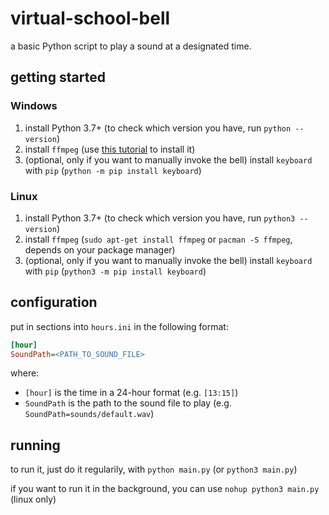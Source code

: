# virtual-school-bell
a basic Python script to play a sound at a designated time.

## getting started
### Windows
1. install Python 3.7+ (to check which version you have, run `python --version`)
2. install `ffmpeg` (use [this tutorial](https://www.wikihow.com/Install-FFmpeg-on-Windows) to install it)
3. (optional, only if you want to manually invoke the bell) install `keyboard` with `pip` (`python -m pip install keyboard`)

### Linux
1. install Python 3.7+ (to check which version you have, run `python3 --version`)
2. install `ffmpeg` (`sudo apt-get install ffmpeg` or `pacman -S ffmpeg`, depends on your package manager)
3. (optional, only if you want to manually invoke the bell) install `keyboard` with `pip` (`python3 -m pip install keyboard`)

## configuration
put in sections into `hours.ini` in the following format:
```ini
[hour]
SoundPath=<PATH_TO_SOUND_FILE>
```
where:
- `[hour]` is the time in a 24-hour format (e.g. `[13:15]`)
- `SoundPath` is the path to the sound file to play (e.g. `SoundPath=sounds/default.wav`)

## running
to run it, just do it regularily, with `python main.py` (or `python3 main.py`)

if you want to run it in the background, you can use `nohup python3 main.py` (linux only)
